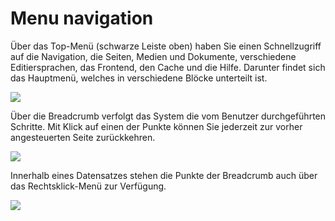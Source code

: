 # Menu navigation

Über das Top-Menü (schwarze Leiste oben) haben Sie einen Schnellzugriff auf die Navigation, die Seiten, Medien und Dokumente, verschiedene Editiersprachen, das Frontend, den Cache und die Hilfe. Darunter findet sich das Hauptmenü, welches in verschiedene Blöcke unterteilt ist. 

![](bild6.png)

Über die Breadcrumb verfolgt das System die vom Benutzer durchgeführten Schritte. Mit Klick auf einen der Punkte können Sie jederzeit zur vorher angesteuerten Seite zurückkehren.

![](bild7.png)

Innerhalb eines Datensatzes stehen die Punkte der Breadcrumb auch über das Rechtsklick-Menü zur Verfügung. 

![](bild8.png)